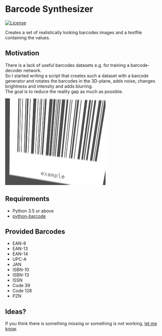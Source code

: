 # Barcode Synthesizer

<a href="https://github.com/OnlyRightNow/barcode-synthesizer/blob/master/LICENSE.md"><img src="https://img.shields.io/pypi/l/python-barcode.svg" title="License" alt="License"></a>
  
Creates a set of realistically looking barcodes images and a textfile containing the values.

## Motivation
There is a lack of useful barcodes datasets e.g. for training a barcode-decoder network.<br /> 
So I started writing a script that creates such a dataset with a barcode generator and 
rotates the barcodes in the 3D-plane, adds noise, changes brightness and intensity 
and adds blurring.<br /> 
The goal is to reduce the reality gap as much as possible.

<a href="https://github.com/OnlyRightNow/barcode-synthesizer/blob/master/output/example.png"><img src="https://github.com/OnlyRightNow/barcode-synthesizer/blob/master/output/example.png?raw=true" title="example" alt="example"></a>


## Requirements
- Python 3.5 or above
- [python-barcode](https://github.com/WhyNotHugo/python-barcode)

## Provided Barcodes
* EAN-8
* EAN-13
* EAN-14
* UPC-A
* JAN
* ISBN-10
* ISBN-13
* ISSN
* Code 39
* Code 128
* PZN

## Ideas?
If you think there is something missing or something is not working, [let me know](https://github.com/OnlyRightNow/barcode-synthesizer/issues).